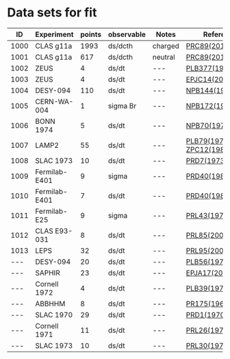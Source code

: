 # Data sets for fit
|ID      |Experiment|points  |observable|Notes   |References|
|--------|--------|------|-----|------|--------|
|1000|CLAS g11a|1993|ds/dcth|charged|[PRC89(2014)055208](https://inspirehep.net/record/1285225)|
|1001|CLAS g11a|617 |ds/dcth|neutral|[PRC89(2014)055208](https://inspirehep.net/record/1285225)|
|1002|ZEUS|4|ds/dt|---|[PLB377(1996)259](https://inspirehep.net/record/415642)|
|1003|ZEUS|4|ds/dt|---|[EPJC14(2000)213](https://inspirehep.net/record/508770)|
|1004|DESY-094|110|ds/dt|---|[NPB144(1978)22](https://inspirehep.net/record/130415)|
|1005|CERN-WA-004|1|sigma Br|---|[NPB172(1980)1](https://inspirehep.net/record/153022)|
|1006|BONN 1974|5|ds/dt|---|[NPB70(1974)257](https://inspirehep.net/record/94756)|
|1007|LAMP2|55|ds/dt|---|[PLB79(1978)150](https://inspirehep.net/record/131968), [ZPC12(1982)1](http://inspirehep.net/record/168200)|
|1008|SLAC 1973|10|ds/dt|---|[PRD7(1973)3150](https://inspirehep.net/record/73602)|
|1009|Fermilab-E401|9|sigma|---|[PRD40(1989)1](https://inspirehep.net/record/285137)|
|1010|Fermilab-E401|7|ds/dt|---|[PRD40(1989)1](https://inspirehep.net/record/285137)|
|1011|Fermilab-E25|9|sigma|---|[PRL43(1979)657](http://inspirehep.net/record/141059)|
|1012|CLAS E93-031|8|ds/dt|---|[PRL85(2000)4682](http://inspirehep.net/record/528835)|
|1013|LEPS|32|ds/dt|---|[PRL95(2005)182001](http://inspirehep.net/record/684863)|
|---|DESY-094|20|ds/dt|---|[PLB56(1975)408](https://inspirehep.net/record/98876)|
|---|SAPHIR|23|ds/dt|---|[EPJA17(2003)269](https://inspirehep.net/record/621792#)|
|---|Cornell 1972|4|ds/dt|---|[PLB39(1972)659](https://inspirehep.net/record/75747)|
|---|ABBHHM|8|ds/dt|---|[PR175(1968)1669](https://inspirehep.net/record/52787)|
|---|SLAC 1970|29|ds/dt|---|[PRD1(1970)27](https://inspirehep.net/record/54884)|
|---|Cornell 1971|11|ds/dt|---|[PRL26(1971)1593](http://inspirehep.net/record/68983)|
|---|SLAC 1973|10|ds/dt|---|[PRL30(1973)149](http://inspirehep.net/record/73541)|

